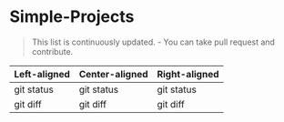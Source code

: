 # Simple-Projects

>This list is continuously updated. - You can take pull request and contribute.

| Left-aligned | Center-aligned | Right-aligned |
|---     |     ---   |         --- |
| git status   | git status     | git status    |
| git diff     | git diff       | git diff      |
